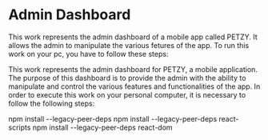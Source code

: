 # Admin Dashboard
This work represents the admin dashboard of a mobile app called PETZY.
It allows the admin to manipulate the various fetures of the app.
To run this work on your pc, you have to follow these steps:


This work represents the admin dashboard for PETZY, a mobile application. The purpose of this dashboard is to provide the admin with the ability to manipulate and control the various features and functionalities of the app.
In order to execute this work on your personal computer, it is necessary to follow the following steps:

npm install --legacy-peer-deps
npm install --legacy-peer-deps react-scripts
npm install --legacy-peer-deps react-dom